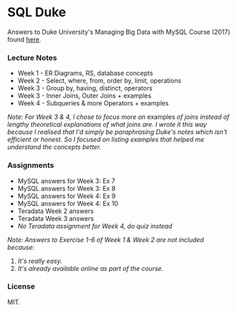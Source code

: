 # SQL Duke

Answers to Duke University's Managing Big Data with MySQL Course (2017) found [here](https://www.coursera.org/learn/analytics-mysql/home/info "Course Information for 'Managing Big Data with MySQL'"). 

### Lecture Notes

* Week 1 - ER Diagrams, RS, database concepts
* Week 2 - Select, where, from, order by, limit, operations
* Week 3 - Group by, having, distinct, operators
* Week 3 - Inner Joins, Outer Joins + examples
* Week 4 - Subqueries & more Operators + examples

*Note: For Week 3 & 4, I chose to focus more on* examples *of joins instead of lengthy theoretical explanations of what joins are. I wrote it this way because I realised that I'd simply be paraphrasing Duke's notes which isn't efficient or honest. So I focused on listing examples that helped me understand the concepts better.*

### Assignments

* MySQL answers for Week 3: Ex 7
* MySQL answers for Week 3: Ex 8
* MySQL answers for Week 4: Ex 9
* MySQL answers for Week 4: Ex 10
* Teradata Week 2 answers
* Teradata Week 3 answers
* *No Teradata assignment for Week 4, do quiz instead*

*Note: Answers to Exercise 1-6 of Week 1 & Week 2 are not included because:*

1. *It's really easy.*
2. *It's already available online as part of the course.*

### License

MIT. 
